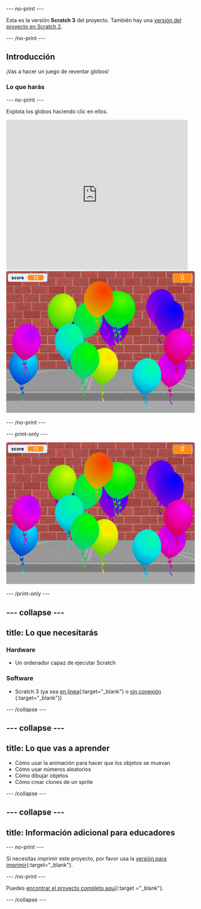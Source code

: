 --- no-print ---

Esta es la versión **Scratch 3** del proyecto. También hay una [versión del proyecto en Scratch 2](https://projects.raspberrypi.org/en/projects/balloons-scratch2).

--- /no-print ---

## Introducción

¡Vas a hacer un juego de reventar globos!


### Lo que harás

--- no-print ---

Explota los globos haciendo clic en ellos.

<div class="scratch-preview">
  <iframe allowtransparency="true" width="485" height="402" src="https://scratch.mit.edu/projects/embed/299206746/?autostart=false" frameborder="0" scrolling="no"></iframe>
  <img src="images/balloons-final.png">
</div>

--- /no-print ---

--- print-only ---

![proyecto completo](images/balloons-final.png)

--- /print-only ---

--- collapse ---
---
title: Lo que necesitarás
---

### Hardware

+ Un ordenador capaz de ejecutar Scratch

### Software

+ Scratch 3 (ya sea [en línea](http://rpf.io/scratchon){:target="_blank"} o [sin conexión](http://rpf.io/scratchoff) {:target="_blank"})

--- /collapse ---

--- collapse ---
---
title: Lo que vas a aprender
---

- Cómo usar la animación para hacer que los objetos se muevan
- Cómo usar números aleatorios
- Cómo dibujar objetos
- Cómo crear clones de un sprite

--- /collapse ---

--- collapse ---
---
title: Información adicional para educadores
---

--- no-print ---

Si necesitas imprimir este proyecto, por favor usa la [versión para imprimir](https://projects.raspberrypi.org/en/projects/balloons/print){:target="_blank"}.

--- /no-print ---

Puedes [encontrar el proyecto completo aquí](http://rpf.io/p/en/balloons-get){:target ="_blank"}.

--- /collapse ---
